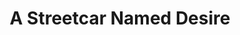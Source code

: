 ---
title: A Streetcar Named Desire
year: 1958
opening_date: 1958-04-09
closing_date: 1958-04-19
layout: productions
image:
image_caption:
image_credit:
playbill: 
category: 
details:
  Theatre: Theatre Jacksonville
  Venue: Little Theatre
cast:
  Blanche DuBois: Marion Conner
  Harold Mitchell (Mitch): Jerry Allen
  Stanley Kowalski: Leo Rice
  Stella Kowalski: Helen Keegan
  Steve Hubbell: Elmo Lehman
  Pable Gonzalez: Gene Wolters
  Eunice Hubbell: Eula Mae Snow
  A Young Collector: Michael A. Wysocki
  Negro Woman: Florence Somack
  Mexican Woman: Claire Lashley
  A Strange Man:
    - Charles Archibald
    - Gayle Swymer
  Habitues of the Quarter:
    - William E. Schill
    - Robert Gefter
    - Judith Snow
    - Bunnie Hyman
    - Louis Hyman
    - Clifford Walker
    - Jerry Long
crew:
  Designer and Director: Maurice Geoffrey
  Stage Manager: Frank Ridge
  Assistant Stage Manager: Bill Schill
  Book-Holder: Esther Mae Blankenbeckler
  Lighting:
    - Bob Kornegay
    - Sylvester Scotti
    - Dr. Alvin Gross
  Sound Effects:
    - JoAnne Hicks
    - Pete House
  Properties:
    - Pat Jones
    - Louise Lee
    - Esther Barnes
    - Marie Bristow
    - Susan Massey
    - Marge Miller
    - Florence Bergamo
    - Elaine Barnert
    - Sue Henderson
  Costumes:
    - Libbi Whiteman
    - Doris Edwards
    - Pat Robson
    - Florence Somack
    - Katherine Groves
  Make-Up:
    - Polly Clendening
    - Jane Porter
    - Elmo Lehman
    - David Berrier
    - Mattie Godwin
    - Ardelia Rushing
    - Patty Bartleson
  Scenery:
    - Dixie Cohen
    - Frank Ridge
    - Paul Trudeau
    - Bill Schill
    - Bob Kornegay
    - Sylvester Scotti
    - Louis Hyman
    - Lyn Scharar
    - Bunny Hyman
    - Eula Mae Snow
    - Grace Trudeau
    - Norman Howard
    - Leo Rice
    - Jerry Long
    - Michael Wysocki
    - Marylin Metzger
    - Roselle Cohen
    - Gary Safford
    - JoAnne Hicks
    - Marie Tankersley
    - Jean Fisher
    - Dorothy Quint
    - Florence Somack
orchestra:
external_links:
---
